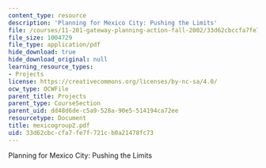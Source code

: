 ```yaml
---
content_type: resource
description: 'Planning for Mexico City: Pushing the Limits'
file: /courses/11-201-gateway-planning-action-fall-2002/33d62cbccfa7fe7f721cb0a21478fc73_mexicogroup2.pdf
file_size: 1004729
file_type: application/pdf
hide_download: true
hide_download_original: null
learning_resource_types:
- Projects
license: https://creativecommons.org/licenses/by-nc-sa/4.0/
ocw_type: OCWFile
parent_title: Projects
parent_type: CourseSection
parent_uid: dd48d6de-c5a9-528a-90e5-514194ca72ee
resourcetype: Document
title: mexicogroup2.pdf
uid: 33d62cbc-cfa7-fe7f-721c-b0a21478fc73
---
```

Planning for Mexico City: Pushing the Limits